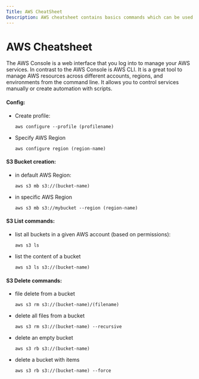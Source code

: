 ```yaml
---
Title: AWS CheatSheet
Description: AWS cheatsheet contains basics commands which can be used via AWS Console or AWS CLI.
---
```


# AWS Cheatsheet

The AWS Console is a web interface that you log into to manage your AWS services. In contrast to the AWS Console is AWS CLI. It is a great tool to manage AWS resources across different accounts, regions, and environments from the command line. It allows you to control services manually or create automation with scripts.

#### Config:

 - Create profile:
	```
	aws configure --profile (profilename)
	```
- Specify AWS Region
	```
	aws configure region (region-name)
	```
	
#### S3 Bucket creation:

 - in default AWS Region:
	```
	aws s3 mb s3://(bucket-name)
	```
- in specific AWS Region
	```
	aws s3 mb s3://mybucket --region (region-name)
	```
	
#### S3 List commands:

 - list all buckets in a given AWS account (based on permissions):
	```
	aws s3 ls
	```
- list the content of a bucket
	```
	aws s3 ls s3://(bucket-name)
	```

#### S3 Delete commands:

- file delete from a bucket
	```
	aws s3 rm s3://(bucket-name)/(filename)
	```
- delete all files from a bucket
	```
	aws s3 rm s3://(bucket-name) --recursive
	```
- delete an empty bucket
	```
	aws s3 rb s3://(bucket-name)
	```
- delete a bucket with items
	```
	aws s3 rb s3://(bucket-name) --force
	```
